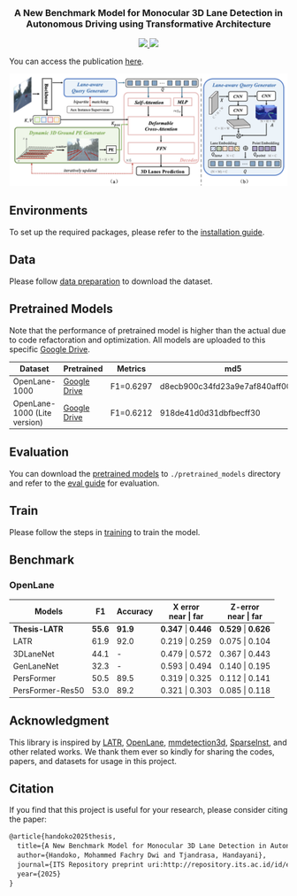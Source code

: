 <br />
<p align="center">
  <h3 align="center"><strong> A New Benchmark Model for Monocular 3D Lane Detection in Autonomous Driving using Transformative Architecture </strong></h3>
</p>

<p align="center">
  <a href="http://repository.its.ac.id/id/eprint/117808" target='_blank'>
    <!-- <img src="https://img.shields.io/badge/arXiv-%F0%9F%93%83-yellow"> -->
    <img src="https://img.shields.io/badge/arXiv-2308.04583-b31b1b.svg">
  </a>
  <a href="" target='_blank'>
    <img src="https://visitor-badge.laobi.icu/badge?page_id=Delos-343.Thesis-LATR&left_color=gray&right_color=yellow">
  </a>
    <a href="https://github.com/Delos-343/Thesis-LATR target='_blank'>
     <img src="https://img.shields.io/github/stars/Delos-343/Thesis-LATR?style=social">
  </a>
</p>


You can access the publication [here](http://repository.its.ac.id/id/eprint/117808).

![fig2](/assets/fig2.png)


## Environments
To set up the required packages, please refer to the [installation guide](./docs/install.md).

## Data
Please follow [data preparation](./docs/data_preparation.md) to download the dataset.

## Pretrained Models
Note that the performance of pretrained model is higher than the actual due to code refactoration and optimization. All models are uploaded to this specific [Google Drive](https://drive.google.com/drive/folders/1AhvLvE84vayzFxa0teRHYRdXz34ulzjB?usp=sharing).

| Dataset | Pretrained | Metrics | md5 |
| - | - | - | - |
| OpenLane-1000 | [Google Drive](https://drive.google.com/file/d/1jThvqnJ2cUaAuKdlTuRKjhLCH0Zq62A1/view?usp=sharing) | F1=0.6297 | d8ecb900c34fd23a9e7af840aff00843 |
| OpenLane-1000 (Lite version) | [Google Drive](https://drive.google.com/file/d/1WD5dxa6SI2oR9popw3kO2-7eGM2z-IHY/view?usp=sharing) | F1=0.6212 | 918de41d0d31dbfbecff30

## Evaluation
You can download the [pretrained models](#pretrained-models) to `./pretrained_models` directory and refer to the [eval guide](./docs/train_eval.md#evaluation) for evaluation.

## Train
Please follow the steps in [training](./docs/train_eval.md#train) to train the model.

## Benchmark

### OpenLane
| Models | F1 | Accuracy | X error <br> near \| far | Z-error <br> near \| far |
| ----- | -- | -------- | ------- | ------- |
| **Thesis-LATR** | **55.6** | **91.9** | **0.347** \| **0.446** | **0.529** \| **0.626** |
| LATR | 61.9 | 92.0 | 0.219 \| 0.259 | 0.075 \| 0.104 |
| 3DLaneNet | 44.1 | - | 0.479 \| 0.572 | 0.367 \| 0.443 |
| GenLaneNet | 32.3 | - | 0.593 \| 0.494 | 0.140 \| 0.195 |
| PersFormer | 50.5 | 89.5 | 0.319 \| 0.325 | 0.112 \| 0.141 |
| PersFormer-Res50 | 53.0 | 89.2 | 0.321 \| 0.303 | 0.085 \| 0.118 |

## Acknowledgment
This library is inspired by [LATR](https://github.com/JMoonr/LATR), [OpenLane](https://github.com/OpenDriveLab/PersFormer_3DLane), [mmdetection3d](https://github.com/open-mmlab/mmdetection3d), [SparseInst](https://github.com/hustvl/SparseInst), and other related works. We thank them ever so kindly for sharing the codes, papers, and datasets for usage in this project.


## Citation
If you find that this project is useful for your research, please consider citing the paper:

```tex
@article{handoko2025thesis,
  title={A New Benchmark Model for Monocular 3D Lane Detection in Autonomous Driving using Transformative Architecture},
  author={Handoko, Mohammed Fachry Dwi and Tjandrasa, Handayani},
  journal={ITS Repository preprint uri:http://repository.its.ac.id/id/eprint/117808},
  year={2025}
}
```

